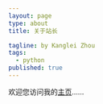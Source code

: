 ```yaml
---
layout: page
type: about
title: 关于站长

tagline: by Kanglei Zhou
tags: 
  - python
published: true
---
```

欢迎您访问我的[主页](https://zhoukanglei.github.io/)……

